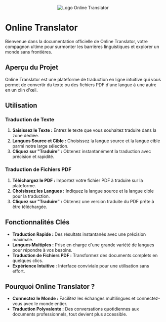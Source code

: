 <p align="center">
  <img src="https://online-translator.vercel.app/_next/image?url=%2F_next%2Fstatic%2Fmedia%2FlogoMax.00d32e45.png&w=256&q=75" alt="Logo Online Translator">
</p>


# Online Translator 
Bienvenue dans la documentation officielle de Online Translator, votre compagnon ultime pour surmonter les barrières linguistiques et explorer un monde sans frontières.

## Aperçu du Projet

Online Translator est une plateforme de traduction en ligne intuitive qui vous permet de convertir du texte ou des fichiers PDF d'une langue à une autre en un clin d'œil.

## Utilisation

### Traduction de Texte

1. **Saisissez le Texte :** Entrez le texte que vous souhaitez traduire dans la zone dédiée.
2. **Langues Source et Cible :** Choisissez la langue source et la langue cible parmi notre large sélection.
3. **Cliquez sur "Traduire" :** Obtenez instantanément la traduction avec précision et rapidité.

### Traduction de Fichiers PDF

1. **Téléchargez le PDF :** Importez votre fichier PDF à traduire sur la plateforme.
2. **Choisissez les Langues :** Indiquez la langue source et la langue cible pour la traduction.
3. **Cliquez sur "Traduire" :** Obtenez une version traduite du PDF prête à être téléchargée.

## Fonctionnalités Clés

- **Traduction Rapide :** Des résultats instantanés avec une précision maximale.
- **Langues Multiples :** Prise en charge d'une grande variété de langues pour répondre à vos besoins.
- **Traduction de Fichiers PDF :** Transformez des documents complets en quelques clics.
- **Expérience Intuitive :** Interface conviviale pour une utilisation sans effort.

## Pourquoi Online Translator ?

- **Connectez le Monde :** Facilitez les échanges multilingues et connectez-vous avec le monde entier.
- **Traduction Polyvalente :** Des conversations quotidiennes aux documents professionnels, tout devient plus accessible.

